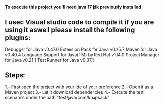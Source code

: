 **To execute this project you'll need java 17 jdk previously installed**
## I used Visual studio code to compile it if you are using it aswell please install the following plugins:
Debugger for Java v0.47.0
Extension Pack for Java v0.25.7
Maven for Java v0.40.4
Language Support for Java(TM) by Red Hat v1.14.0
Project Manager for Java v0.21.1
Test Runner for Java v0.37.1
## Steps:
 1.- First open the project with your ide of your preference
 2.- Open it as a Maven project
 3.- Let it download dependencies
 4.- Execute the test scenarios under the path "test/java/com/knapsack"

 